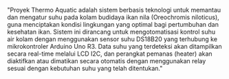 "Proyek Thermo Aquatic adalah sistem berbasis teknologi untuk memantau dan mengatur suhu pada kolam budidaya ikan nila (Oreochromis niloticus), guna menciptakan kondisi lingkungan yang optimal bagi pertumbuhan dan kesehatan ikan. Sistem ini dirancang untuk mengotomatisasi kontrol suhu air kolam dengan menggunakan sensor suhu DS18B20 yang terhubung ke mikrokontroler Arduino Uno R3. Data suhu yang terdeteksi akan ditampilkan secara real-time melalui LCD I2C, dan perangkat pemanas (heater) akan diaktifkan atau dimatikan secara otomatis dengan menggunakan relay sesuai dengan kebutuhan suhu yang telah ditentukan." 

